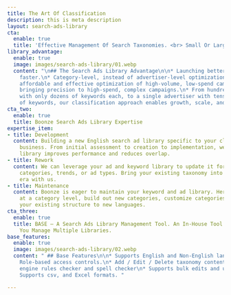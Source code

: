 ```yaml
---
title: The Art Of Classification
description: this is meta description
layout: search-ads-library
cta:
  enable: true
  title: 'Effective Management Of Search Taxonomies. <br> Small Or Large. B2B Or B2C. '
library_advantage:
  enable: true
  image: images/search-ads-library/01.webp
  content: "\n## The Search Ads Library Advantage\n\n* Launching better client campaigns,
    faster.\n* Category-level, instead of advertiser-level optimization. \n* Enabling
    affordable and effective optimization of high-volume, low-spend campaigns while
    bringing precision to high-spend, complex campaigns.\n* From hundreds of advertisers
    with only dozens of keywords each, to a single advertiser with tens of thousands
    of keywords, our classification approach enables growth, scale, and success."
cta_two:
  enable: true
  title: Boonze Search Ads Library Expertise
expertise_item:
- title: Development
  content: Building a new English search ad library specific to your clients and your
    business. From initial assessment to creation to implementation, we do it. A clean
    library improves performance and reduces overlap.
- title: Rework
  content: We can leverage your ad and keyword library to update it for changing advertisers,
    categories, trends, or ad types. Bring your existing taxonomy into the modern
    era with us.
- title: Maintenance
  content: Boonze is eager to maintain your keyword and ad library. Here we can optimize
    at a category level, build out new categories, customize categories, or even apply
    your existing structure to new languages.
cta_three:
  enable: true
  title: BASE – A Search Ads Library Management Tool. An In-House Tool That Helps
    You Manage Multiple Libraries.
base_features:
  enable: true
  image: images/search-ads-library/02.webp
  content: " ## Base Features\n\n* Supports English and Non-English languages.\n*
    Role-based access controls.\n* Add / Edit / Delete taxonomy content.\n* Search
    engine rules checker and spell checker\n* Supports bulk edits and uploads.\n*
    Supports csv, and Excel formats. "

---
```

